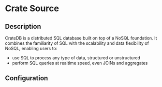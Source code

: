 
# Crate Source

Description
---
CrateDB is a distributed SQL database built on top of a NoSQL foundation. It combines the familiarity of SQL 
with the scalability and data flexibility of NoSQL, enabling users to:

* use SQL to process any type of data, structured or unstructured
* perform SQL queries at realtime speed, even JOINs and aggregates

Configuration
---

